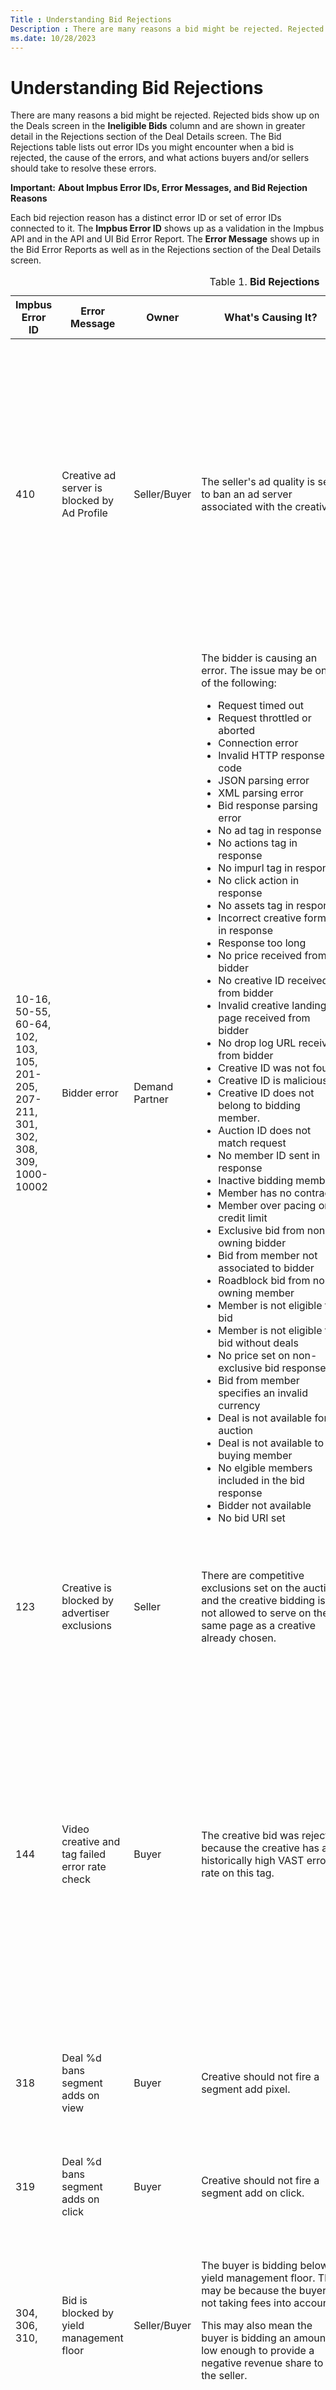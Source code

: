 ```yaml
---
Title : Understanding Bid Rejections
Description : There are many reasons a bid might be rejected. Rejected bids show up on
ms.date: 10/28/2023
---
```



# Understanding Bid Rejections



There are many reasons a bid might be rejected. Rejected bids show up on
the Deals screen in the
**Ineligible Bids** column and are
shown in greater detail in the
Rejections section of the
Deal Details screen. The
Bid Rejections table lists out error
IDs you might encounter when a bid is rejected, the cause of the errors,
and what actions buyers and/or sellers should take to resolve these
errors.





<b>Important:</b> **About Impbus Error IDs,
Error Messages, and Bid Rejection Reasons**

Each bid rejection reason has a distinct error ID or set of error IDs
connected to it. The **Impbus Error ID** shows up as a validation in the
Impbus API and in the API and UI Bid Error Report. The **Error Message**
shows up in the Bid Error Reports as well as in the
Rejections section of the
Deal Details screen.





<table class="table">
<caption><span class="table--title-label">Table 1. <span
class="title"><strong>Bid Rejections</strong></caption>
<thead class="thead">
<tr class="header row">
<th id="ID-00000d2d__entry__1" class="entry"><strong>Impbus Error
ID</strong></th>
<th id="ID-00000d2d__entry__2" class="entry"><strong>Error
Message</strong></th>
<th id="ID-00000d2d__entry__3" class="entry"><strong>Owner</strong></th>
<th id="ID-00000d2d__entry__4" class="entry"><strong>What's Causing
It?</strong></th>
<th id="ID-00000d2d__entry__5" class="entry"><strong>Resolution for
seller</strong></th>
<th id="ID-00000d2d__entry__6" class="entry"><strong>Resolution for
buyer</strong></th>
</tr>
</thead>
<tbody class="tbody">
<tr class="odd row">
<td class="entry" headers="ID-00000d2d__entry__1">410</td>
<td class="entry" headers="ID-00000d2d__entry__2">Creative ad server is
blocked by Ad Profile</td>
<td class="entry" headers="ID-00000d2d__entry__3">Seller/Buyer</td>
<td class="entry" headers="ID-00000d2d__entry__4">The seller's ad
quality is set to ban an ad server associated with the creative.</td>
<td class="entry" headers="ID-00000d2d__entry__5">The seller should
determine if the brand ban is desired and then modify their ad quality
rules accordingly.
<p>The seller should notify the buyer that they are blocking an ad
server associated with the buyer's creative.</p></td>
<td class="entry" headers="ID-00000d2d__entry__6">The buyer should
notify the seller that the seller's ad quality rules are blocking the
buyer's creatives, due to the ad servers those creatives call.
<p>The buyer should adjust their creatives to exclude ad server calls
that the seller has blocked.</p></td>
</tr>
<tr class="even row">
<td class="entry" headers="ID-00000d2d__entry__1">10-16, 50-55, 60-64,
102, 103, 105, 201-205, 207-211, 301, 302, 308, 309, 1000-10002</td>
<td class="entry" headers="ID-00000d2d__entry__2">Bidder error</td>
<td class="entry" headers="ID-00000d2d__entry__3">Demand Partner</td>
<td class="entry" headers="ID-00000d2d__entry__4">The bidder is causing
an error. The issue may be one of the following:
<ul>
<li>Request timed out</li>
<li>Request throttled or aborted</li>
<li>Connection error</li>
<li>Invalid HTTP response code</li>
<li>JSON parsing error</li>
<li>XML parsing error</li>
<li>Bid response parsing error</li>
<li>No ad tag in response</li>
<li>No actions tag in response</li>
<li>No impurl tag in response</li>
<li>No click action in response</li>
<li>No assets tag in response</li>
<li>Incorrect creative format in response</li>
<li>Response too long</li>
<li>No price received from bidder</li>
<li>No creative ID received from bidder</li>
<li>Invalid creative landing page received from bidder</li>
<li>No drop log URL received from bidder</li>
<li>Creative ID was not found</li>
<li>Creative ID is malicious</li>
<li>Creative ID does not belong to bidding member.</li>
<li>Auction ID does not match request</li>
<li>No member ID sent in response</li>
<li>Inactive bidding member</li>
<li>Member has no contract</li>
<li>Member over pacing or credit limit</li>
<li>Exclusive bid from non-owning bidder</li>
<li>Bid from member not associated to bidder</li>
<li>Roadblock bid from non-owning member</li>
<li>Member is not eligible to bid</li>
<li>Member is not eligible to bid without deals</li>
<li>No price set on non-exclusive bid response</li>
<li>Bid from member specifies an invalid currency</li>
<li>Deal is not available for auction</li>
<li>Deal is not available to buying member</li>
<li>No elgible members included in the bid response</li>
<li>Bidder not available</li>
<li>No bid URI set</li>
</ul></td>
<td class="entry" headers="ID-00000d2d__entry__5">The seller should
contact the demand partner to notify them that they are experiencing
problems with their bidder.</td>
<td class="entry" headers="ID-00000d2d__entry__6">N/A</td>
</tr>
<tr class="odd row">
<td class="entry" headers="ID-00000d2d__entry__1">123</td>
<td class="entry" headers="ID-00000d2d__entry__2">Creative is blocked by
advertiser exclusions</td>
<td class="entry" headers="ID-00000d2d__entry__3">Seller</td>
<td class="entry" headers="ID-00000d2d__entry__4">There are competitive
exclusions set on the auction and the creative bidding is not allowed to
serve on the same page as a creative already chosen.</td>
<td class="entry" headers="ID-00000d2d__entry__5">The seller should
review their competitive exclusions policy and determine if they should
be adjusted.</td>
<td class="entry" headers="ID-00000d2d__entry__6">The buyer should
notify the seller that they are seeing significant bid rejections due to
advertiser exclusions.</td>
</tr>
<tr class="even row">
<td class="entry" headers="ID-00000d2d__entry__1">144</td>
<td class="entry" headers="ID-00000d2d__entry__2">Video creative and tag
failed error rate check</td>
<td class="entry" headers="ID-00000d2d__entry__3">Buyer</td>
<td class="entry" headers="ID-00000d2d__entry__4">The creative bid was
rejected because the creative has a historically high VAST error rate on
this tag.</td>
<td class="entry" headers="ID-00000d2d__entry__5">N/A</td>
<td class="entry" headers="ID-00000d2d__entry__6">Buyer should
investigate why creative has high occurrence of VAST errors in which the
VAST creative does not render in the specific tag environment. They can
pull VAST error report from their own systems (if available) or file a
support ticket for Xandr to pull a video error
report.</td>
</tr>
<tr class="odd row">
<td class="entry" headers="ID-00000d2d__entry__1">318</td>
<td class="entry" headers="ID-00000d2d__entry__2">Deal %d bans segment
adds on view</td>
<td class="entry" headers="ID-00000d2d__entry__3">Buyer</td>
<td class="entry" headers="ID-00000d2d__entry__4">Creative should not
fire a segment add pixel.</td>
<td class="entry" headers="ID-00000d2d__entry__5"></td>
<td class="entry" headers="ID-00000d2d__entry__6">Buyer should ensure
that the creative does not have a segment add pixel action.</td>
</tr>
<tr class="even row">
<td class="entry" headers="ID-00000d2d__entry__1">319</td>
<td class="entry" headers="ID-00000d2d__entry__2">Deal %d bans segment
adds on click</td>
<td class="entry" headers="ID-00000d2d__entry__3">Buyer</td>
<td class="entry" headers="ID-00000d2d__entry__4">Creative should not
fire a segment add on click.</td>
<td class="entry" headers="ID-00000d2d__entry__5"></td>
<td class="entry" headers="ID-00000d2d__entry__6">Buyer should ensure
that the creative does not have a segment add pixel action.</td>
</tr>
<tr class="odd row">
<td class="entry" headers="ID-00000d2d__entry__1">304, 306, 310,</td>
<td class="entry" headers="ID-00000d2d__entry__2">Bid is blocked by
yield management floor</td>
<td class="entry" headers="ID-00000d2d__entry__3">Seller/Buyer</td>
<td class="entry" headers="ID-00000d2d__entry__4">The buyer is bidding
below a yield management floor. This may be because the buyer is not
taking fees into account.
<p>This may also mean the buyer is bidding an amount low enough to
provide a negative revenue share to the seller.</p></td>
<td class="entry" headers="ID-00000d2d__entry__5">The seller should
contact the buyer and discuss their bidding strategy, and explain that
they're bidding below a deal floor.
<p>The seller may want to consider altering their yield management floor
rules.</p></td>
<td class="entry" headers="ID-00000d2d__entry__6">The buyer should make
sure that they are bidding high enough to be above all yield management
floors, net fees.</td>
</tr>
<tr class="even row">
<td class="entry" headers="ID-00000d2d__entry__1">311</td>
<td class="entry" headers="ID-00000d2d__entry__2">Creative is blocked by
deal</td>
<td class="entry" headers="ID-00000d2d__entry__3">Seller/Buyer</td>
<td class="entry" headers="ID-00000d2d__entry__4">The deal does not
allow the creative's brand.</td>
<td class="entry" headers="ID-00000d2d__entry__5">The seller should
check if the deal is set up properly. Then the seller should confirm
with buyer that their deal targeting is set up properly.</td>
<td class="entry" headers="ID-00000d2d__entry__6">The buyer should
notify the seller that the seller's deal settings are blocking their
creatives' brands.
<p>The buyer should adjust their brand settings to not serve creatives
associated with brands the seller has blocked.</p></td>
</tr>
<tr class="odd row">
<td class="entry" headers="ID-00000d2d__entry__1">408</td>
<td class="entry" headers="ID-00000d2d__entry__2">Creative brand is
blocked by Ad Profile</td>
<td class="entry" headers="ID-00000d2d__entry__3">Seller</td>
<td class="entry" headers="ID-00000d2d__entry__4">The seller's ad
quality is set to ban the brand of the creative.</td>
<td class="entry" headers="ID-00000d2d__entry__5">The seller should
determine if the brand ban is desired and then modify their ad quality
rules accordingly.</td>
<td class="entry" headers="ID-00000d2d__entry__6">The buyer should
notify the seller that the seller's ad quality rules are blocking their
creatives' brands.
<p>The buyer should adjust their brand settings to not serve creatives
associated with brands the seller has blocked.</p></td>
</tr>
<tr class="even row">
<td class="entry" headers="ID-00000d2d__entry__1">403</td>
<td class="entry" headers="ID-00000d2d__entry__2">Creative brand is
blocked by Ad Profile</td>
<td class="entry" headers="ID-00000d2d__entry__3">Seller</td>
<td class="entry" headers="ID-00000d2d__entry__4">The seller's ad
quality is set to ban the buying member.</td>
<td class="entry" headers="ID-00000d2d__entry__5">The seller should
determine if the brand ban is desired and then modify their ad quality
rules accordingly.</td>
<td class="entry" headers="ID-00000d2d__entry__6">The buyer should
notify the seller that the seller's ad quality rules are blocking the
buyer.</td>
</tr>
<tr class="odd row">
<td class="entry" headers="ID-00000d2d__entry__1">325</td>
<td class="entry" headers="ID-00000d2d__entry__2">Creative category is
blocked by deal</td>
<td class="entry" headers="ID-00000d2d__entry__3">Seller/Buyer</td>
<td class="entry" headers="ID-00000d2d__entry__4">The deal does not
allow the category of the creative.</td>
<td class="entry" headers="ID-00000d2d__entry__5">The seller should
check if the deal is set up properly. Then the seller should confirm
with buyer that their deal targeting is set up properly.</td>
<td class="entry" headers="ID-00000d2d__entry__6">The buyer should
notify the seller that the seller's deal settings are blocking their
creatives' category. The buyer and seller should investigate which
categories are being blocked.
<p>The buyer should adjust their creative settings to not serve
creatives associated with categories the seller has blocked.</p></td>
</tr>
<tr class="even row">
<td class="entry" headers="ID-00000d2d__entry__1">407, 420</td>
<td class="entry" headers="ID-00000d2d__entry__2">Creative category is
blocked by Ad Profile</td>
<td class="entry" headers="ID-00000d2d__entry__3">Seller</td>
<td class="entry" headers="ID-00000d2d__entry__4">The seller's ad
quality is set to ban the buying member. This could be either because
the category is explicitly banned, or because the category needs to be
in an allowlist.</td>
<td class="entry" headers="ID-00000d2d__entry__5">The seller should
determine if the category ban is desired and then modify their ad
quality rules accordingly.</td>
<td class="entry" headers="ID-00000d2d__entry__6">The buyer should
notify the seller that the seller's ad quality rules are blocking their
creatives' category. The buyer and seller should investigate which
categories are being blocked.
<p>The buyer should adjust their creative settings to not serve
creatives associated with categories the seller has blocked.</p></td>
</tr>
<tr class="odd row">
<td class="entry" headers="ID-00000d2d__entry__1">324</td>
<td class="entry" headers="ID-00000d2d__entry__2">Creative is blocked by
deal</td>
<td class="entry" headers="ID-00000d2d__entry__3">Buyer</td>
<td class="entry" headers="ID-00000d2d__entry__4">The specific creative
is blocked on the deal.</td>
<td class="entry" headers="ID-00000d2d__entry__5">The seller should
determine if the creative block is desired, and contact the buyer to
share their decision.</td>
<td class="entry" headers="ID-00000d2d__entry__6">The buyer should
notify the seller that the seller is blocking one or more of their
creatives on the deal. The buyer and seller should investigate which
creatives are being blocked.
<p>The buyer should adjust their line item or
campaign targeting the deal to not bid with creatives the seller
has blocked.</p></td>
</tr>
<tr class="even row">
<td class="entry" headers="ID-00000d2d__entry__1">404</td>
<td class="entry" headers="ID-00000d2d__entry__2">Creative is blocked by
Ad Profile</td>
<td class="entry" headers="ID-00000d2d__entry__3">Seller</td>
<td class="entry" headers="ID-00000d2d__entry__4">Seller's ad profile is
set to ban the creative.</td>
<td class="entry" headers="ID-00000d2d__entry__5">The seller should
determine if the creative ban is desired and then modify their ad
quality rules accordingly.</td>
<td class="entry" headers="ID-00000d2d__entry__6">The buyer should
notify the seller that the seller's ad quality rules are blocking the
buyer's creative.
<p>The buyer should target the deal with creatives that are not
blocked.</p></td>
</tr>
<tr class="odd row">
<td class="entry" headers="ID-00000d2d__entry__1">405</td>
<td class="entry" headers="ID-00000d2d__entry__2">Creative ID is blocked
by auditing</td>
<td class="entry" headers="ID-00000d2d__entry__3">Seller/Buyer</td>
<td class="entry" headers="ID-00000d2d__entry__4">The buyer is bidding
with an unaudited creative. The seller has blocked unaudited creatives
in ad quality</td>
<td class="entry" headers="ID-00000d2d__entry__5">The seller should
determine if the unaudited creative ban is desired and modify their ad
quality rules accordingly. Otherwise, the seller should contact the
buyer to ensure their creative is audited by <span
class="ph">Xandr.</td>
<td class="entry" headers="ID-00000d2d__entry__6">If serving unaudited
creatives is desired, the buyer should notify the seller that the seller
is blocking their unaudited creatives.
<p>Otherwise, the buyer should check their creative settings to ensure
that their creatives are audited by <span
class="ph">Xandr.</p></td>
</tr>
<tr class="even row">
<td class="entry" headers="ID-00000d2d__entry__1">326</td>
<td class="entry" headers="ID-00000d2d__entry__2">Creative media subtype
is blocked by deal</td>
<td class="entry" headers="ID-00000d2d__entry__3">Seller/Buyer</td>
<td class="entry" headers="ID-00000d2d__entry__4">The deal does not
allow the media subtype of the creative.</td>
<td class="entry" headers="ID-00000d2d__entry__5">The seller should
check if the deal is set up properly. Then the seller should confirm
with buyer that their deal targeting is set up properly.</td>
<td class="entry" headers="ID-00000d2d__entry__6">The buyer should
notify the seller that the seller's deal settings are blocking the media
subtypes of the buyer's creatives.
<p>The buyer should change their creatives to not include media subtypes
the seller has blocked.</p></td>
</tr>
<tr class="odd row">
<td class="entry" headers="ID-00000d2d__entry__1">104</td>
<td class="entry" headers="ID-00000d2d__entry__2">Creative is not
approved for SSL</td>
<td class="entry" headers="ID-00000d2d__entry__3">Buyer</td>
<td class="entry" headers="ID-00000d2d__entry__4">The buyer is bidding
with a non-ssl-approved creative for a secure auction.</td>
<td class="entry" headers="ID-00000d2d__entry__5">The seller should
contact the buyer and ask them to add a secure creative for use on sites
requiring SSL.</td>
<td class="entry" headers="ID-00000d2d__entry__6">The buyer should add
secure creatives to their line item or campaign
targeting the deal, for use on sites requiring SSL.</td>
</tr>
<tr class="even row">
<td class="entry" headers="ID-00000d2d__entry__1">312</td>
<td class="entry" headers="ID-00000d2d__entry__2">Creative size is
blocked by deal</td>
<td class="entry" headers="ID-00000d2d__entry__3">Seller/Buyer</td>
<td class="entry" headers="ID-00000d2d__entry__4">The deal does not
allow the size of the creative.</td>
<td class="entry" headers="ID-00000d2d__entry__5">The seller should
check if the deal is set up properly. Then the seller should confirm
with buyer that their deal targeting is set up properly.</td>
<td class="entry" headers="ID-00000d2d__entry__6">The buyer should
notify the seller that the deal is blocking their creatives due to their
size.
<p>The buyer should adjust their line item or
campaign targeting the deal to include creatives in the allowed
sizes.</p></td>
</tr>
<tr class="odd row">
<td class="entry" headers="ID-00000d2d__entry__1">308, 309</td>
<td class="entry" headers="ID-00000d2d__entry__2">Deal ID is
unavailable</td>
<td class="entry" headers="ID-00000d2d__entry__3">Demand Partner</td>
<td class="entry" headers="ID-00000d2d__entry__4">There are two
possibilities here:
<p>(A) The bid in the bid response has an incorrect deal ID.</p>
<p>(B) The bid in the bid response has a buyer member not associated
with the deal.</p></td>
<td class="entry" headers="ID-00000d2d__entry__5">Depending on the
reason for this error, there are two possible resolutions:
<p>(A) The seller should notify the demand partner that their deal
targeting is having problems.</p>
<p>(B) The seller should check if the deal is set up with the
appropriate demand partner, and confirm with the demand partner that the
deal is set up properly.</p></td>
<td class="entry" headers="ID-00000d2d__entry__6">N/A</td>
</tr>
<tr class="even row">
<td class="entry" headers="ID-00000d2d__entry__1">310</td>
<td class="entry" headers="ID-00000d2d__entry__2">Bid is blocked by deal
floor</td>
<td class="entry" headers="ID-00000d2d__entry__3">Buyer</td>
<td class="entry" headers="ID-00000d2d__entry__4">The bid is below the
deal floor. This may be because the buyer is not taking fees into
account.</td>
<td class="entry" headers="ID-00000d2d__entry__5">The seller should
contact the buyer and discuss their bidding strategy, and explain that
they're bidding below the deal price.</td>
<td class="entry" headers="ID-00000d2d__entry__6">The buyer should make
sure that they are bidding high enough to be above the deal price, net
fees.</td>
</tr>
<tr class="odd row">
<td class="entry" headers="ID-00000d2d__entry__1">106-122, 124, 125,
313-317, 320, 329-333,</td>
<td class="entry" headers="ID-00000d2d__entry__2">Invalid creative</td>
<td class="entry" headers="ID-00000d2d__entry__3">Demand Partner</td>
<td class="entry" headers="ID-00000d2d__entry__4">An invalid creative
has been received from the bidder. The issue may be one of the
following:
<ul>
<li>Creative size doesn't match tag size</li>
<li>Creative not in VAST format</li>
<li>Creative doesn't include VAST media subtype for VAST tag</li>
<li>Creative has VAST media subtype for non-VAST tag</li>
<li>Flash creative returned for user that doesn't have flash</li>
<li>Creative format not allowed by site</li>
<li>Creative click action not allowed by site</li>
<li>Creative has invalid media type</li>
<li>Creative initiates pop</li>
<li>Creative has no click URL</li>
<li>Creative has no landing page URL</li>
<li>Creative is banned by bid request</li>
<li>Creative has an inactive or nonexistant CCRT</li>
<li>Creative has no content JS in template for JS tag</li>
<li>creative has no content JS or HTML in template for iframe tag</li>
<li>Creative has no content XML in template for VAST tag</li>
<li>Creative has format not allowed by seller</li>
<li>Creative does not have valid MIME type</li>
<li>Creative ID is suspicious</li>
<li>Creative has unsupported video attribute</li>
<li>Creative duration is below minimum duration, or exceeds maximum
duration</li>
<li>Creative is missing a linear element required for VAST</li>
<li>Creative is missing a video_attributes object</li>
<li>Creative has an unsupported video framework</li>
<li>Creative doesn't have a valid bitrate</li>
<li>Creative has creative_video_attribute with vast_type unrecognized by
impbus</li>
<li>Creative is missing creative_vast_inline required for VAST</li>
<li>Creative is missing creative_vast_inline_linear required for
VAST</li>
<li>Creative is missing creative_vast_inline_linear media_files required
for VAST</li>
</ul></td>
<td class="entry" headers="ID-00000d2d__entry__5">The seller should
notify the demand partner that they're having problems with their
creatives.</td>
<td class="entry" headers="ID-00000d2d__entry__6">N/A</td>
</tr>
<tr class="even row">
<td class="entry" headers="ID-00000d2d__entry__1">322</td>
<td class="entry" headers="ID-00000d2d__entry__2">Creative language is
blocked by deal</td>
<td class="entry" headers="ID-00000d2d__entry__3">Seller/Buyer</td>
<td class="entry" headers="ID-00000d2d__entry__4">The deal does not
allow the language of the creative.</td>
<td class="entry" headers="ID-00000d2d__entry__5">The seller should
check if the deal is set up properly. Then the seller should confirm
with buyer that their deal targeting is set up properly.</td>
<td class="entry" headers="ID-00000d2d__entry__6">The buyer should
notify the seller that the seller's deal settings are blocking the
creative's language.
<p>The buyer should adjust their brand settings to not serve creatives
with languages the seller has blocked.</p></td>
</tr>
<tr class="odd row">
<td class="entry" headers="ID-00000d2d__entry__1">409</td>
<td class="entry" headers="ID-00000d2d__entry__2">Creative language is
blocked by Ad Profile</td>
<td class="entry" headers="ID-00000d2d__entry__3">Seller</td>
<td class="entry" headers="ID-00000d2d__entry__4">The seller has blocked
the creative's language in ad quality.</td>
<td class="entry" headers="ID-00000d2d__entry__5">The seller should
determine if the language ban is desired and then modify their ad
quality rules accordingly.</td>
<td class="entry" headers="ID-00000d2d__entry__6">The buyer should
notify the seller that the seller's ad quality rules are blocking the
creative's language.
<p>The buyer should adjust their brand settings to not serve creatives
with languages the seller has blocked.</p></td>
</tr>
<tr class="even row">
<td class="entry" headers="ID-00000d2d__entry__1">327</td>
<td class="entry" headers="ID-00000d2d__entry__2">Payment type is
blocked by deal</td>
<td class="entry" headers="ID-00000d2d__entry__3">Seller/Buyer</td>
<td class="entry" headers="ID-00000d2d__entry__4">The deal does not
allow the payment type of the creative.</td>
<td class="entry" headers="ID-00000d2d__entry__5">The seller should
check if the deal is set up properly. Then the seller should confirm
with buyer that their deal targeting is set up properly.</td>
<td class="entry" headers="ID-00000d2d__entry__6">The buyer should
notify the seller that the seller's deal settings are blocking the
payment type of the buyer's creatives.
<p>The buyer should confirm that their creatives and deal targeting are
set up properly.</p></td>
</tr>
<tr class="odd row">
<td class="entry" headers="ID-00000d2d__entry__1">323</td>
<td class="entry" headers="ID-00000d2d__entry__2">Creative technical
attribute blocked by deal</td>
<td class="entry" headers="ID-00000d2d__entry__3">Seller/Buyer</td>
<td class="entry" headers="ID-00000d2d__entry__4">The deal does not
allow a technical attribute of the creative.</td>
<td class="entry" headers="ID-00000d2d__entry__5">The seller should
check if the deal is set up properly. Then the seller should confirm
with buyer that their deal targeting and creatives are set up
properly.</td>
<td class="entry" headers="ID-00000d2d__entry__6">The buyer should
notify the seller that the seller's deal settings are blocking some
technical attributes of the buyer's creatives.
<p>The buyer should change their creatives to not include technical
attributes the seller has blocked.</p></td>
</tr>
<tr class="even row">
<td class="entry" headers="ID-00000d2d__entry__1">406</td>
<td class="entry" headers="ID-00000d2d__entry__2">Creative technical
Attribute is blocked by Ad Profile</td>
<td class="entry" headers="ID-00000d2d__entry__3">Seller</td>
<td class="entry" headers="ID-00000d2d__entry__4">The seller has blocked
a creative's technical attribute in ad quality.</td>
<td class="entry" headers="ID-00000d2d__entry__5">The seller should
determine if the technical attribute ban is desired and then modify
their ad quality rules accordingly.</td>
<td class="entry" headers="ID-00000d2d__entry__6">The buyer should
notify the seller that the seller's ad quality rules are blocking some
technical attributes of the buyers' creatives.
<p>The buyer should change their creatives to not include technical
attributes the seller has blocked.</p></td>
</tr>
<tr class="odd row">
<td class="entry" headers="ID-00000d2d__entry__1">345</td>
<td class="entry" headers="ID-00000d2d__entry__2">Creative adserver is
banned on deal.</td>
<td class="entry" headers="ID-00000d2d__entry__3">Buyer</td>
<td class="entry" headers="ID-00000d2d__entry__4"></td>
<td class="entry" headers="ID-00000d2d__entry__5"></td>
<td class="entry" headers="ID-00000d2d__entry__6">Buyer should change
the creative, or contact the Seller for an exception.</td>
</tr>
<tr class="even row">
<td class="entry" headers="ID-00000d2d__entry__1">347</td>
<td class="entry" headers="ID-00000d2d__entry__2"><p>Bid blocked by
Yield Management Floors.</p></td>
<td class="entry" headers="ID-00000d2d__entry__3">Seller/Buyer</td>
<td class="entry" headers="ID-00000d2d__entry__4">The bid was blocked
due to the floor configured by Yield Management Floors configured in
Microsoft Monetize or the floor sent in the bid
request to Xandr.</td>
<td class="entry" headers="ID-00000d2d__entry__5">The seller could
consider lowering the floor to increase the number of eligible bids in
the auction.</td>
<td class="entry" headers="ID-00000d2d__entry__6">The buyer could
consider increasing their bids to increase the number of bids that are
eligible in the auction.</td>
</tr>
<tr class="odd row">
<td class="entry" headers="ID-00000d2d__entry__1"><p>417</p></td>
<td class="entry" headers="ID-00000d2d__entry__2"><p>Ad profile contains
brand or category restrictions, and dynamic brand is unknown.</p></td>
<td class="entry" headers="ID-00000d2d__entry__3">Buyer</td>
<td class="entry" headers="ID-00000d2d__entry__4">The brand or category
of the creative is unknown, and the seller’s ad quality profile includes
at least one brand or category block.</td>
<td class="entry" headers="ID-00000d2d__entry__5"><ul>
<li>Seller can remove the brand or category restrictions in their ad
quality rules to allow these creatives.</li>
<li>For the seller to fix the issue, they should remove brand/language
restrictions or contact the buyer to fix the issue.</li>
</ul></td>
<td class="entry" headers="ID-00000d2d__entry__6"><p>Buyer should ensure
to send a valid brand URL in the bid response.</p></td>
</tr>
<tr class="even row">
<td class="entry" headers="ID-00000d2d__entry__1">418</td>
<td class="entry" headers="ID-00000d2d__entry__2">Ad profile contains
language restrictions, and dynamic language is unknown.</td>
<td class="entry" headers="ID-00000d2d__entry__3">Buyer</td>
<td class="entry" headers="ID-00000d2d__entry__4">The language of the
creative is unknown, and the seller’s ad quality profile includes at
least one language block.</td>
<td class="entry" headers="ID-00000d2d__entry__5">Seller can remove the
language restrictions in their ad quality rules to allow these
creatives.</td>
<td class="entry" headers="ID-00000d2d__entry__6"><p>Buyer should ensure
to send a valid language value in their bid response.</p></td>
</tr>
</tbody>
</table>

<span class="table--title-label">Table 1.
<span class="title">**Bid Rejections**




